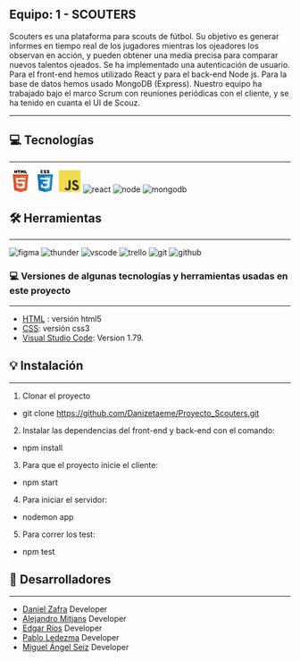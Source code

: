 ## Equipo: 1 - SCOUTERS

Scouters es una plataforma para scouts de fútbol. Su objetivo es generar informes en tiempo real de los jugadores mientras los ojeadores los observan en acción, y pueden obtener una media precisa para comparar nuevos talentos ojeados. 
Se ha implementado una autenticación de usuario. Para el front-end hemos utilizado React y para el back-end Node js. Para la base de datos hemos usado MongoDB (Express).
Nuestro equipo ha trabajado bajo el marco Scrum con reuniones periódicas con el cliente, y se ha tenido en cuanta el UI de Scouz.


***

## 💻 Tecnologías
***
<div> <img src="https://raw.githubusercontent.com/devicons/devicon/master/icons/html5/html5-original-wordmark.svg" alt="html5" width="40" height="40"/>
<img src="https://raw.githubusercontent.com/devicons/devicon/master/icons/css3/css3-original-wordmark.svg" alt="css3" width="40" height="40"/>
<img src="https://raw.githubusercontent.com/devicons/devicon/master/icons/javascript/javascript-original.svg" alt="javascript" width="40" height="40"/>
<img src="https://img.icons8.com/?size=1x&id=t5K2CR8feVdX&format=gif" alt="react" width="40" heigth="40"/> 
<img src="https://miro.medium.com/v2/resize:fit:450/format:webp/1*EZUp-bxiIJqwH3Cy4nkJ4A.jpeg" alt="node" width="40" heigth="40"/>
<img src="https://cdn.icon-icons.com/icons2/2415/PNG/96/mongodb_original_wordmark_logo_icon_146425.png" alt="mongodb" width="40" heigth="50"/> </div>


## 🛠 Herramientas
***
<div>
<img src="https://www.vectorlogo.zone/logos/figma/figma-icon.svg" alt="figma" width="40" height="40"/>
<img src="https://www.katk.dev/static/86f2f48b9b0dd900b4892f49f4bbab81/e4f06/logo.png" alt="thunder" width="50" height="45"/>
<img src="https://w7.pngwing.com/pngs/512/824/png-transparent-visual-studio-code-hd-logo-thumbnail.png" alt="vscode" width="40" heigth="40"/>
<img src="https://w7.pngwing.com/pngs/115/721/png-transparent-trello-social-icons-icon.png" alt="trello" width="40" heigth="40"/>
<img src="https://www.vectorlogo.zone/logos/git-scm/git-scm-icon.svg" alt="git" width="40" height="40"/> 
<img src="https://cdn-icons-png.flaticon.com/512/25/25231.png" alt="github" width="40" heigth="40"/> </div>


### 💻 Versiones de algunas tecnologías y herramientas usadas en este proyecto 
***
- [HTML](https://developer.mozilla.org/es/docs/Web/HTML) : versión html5
- [CSS](https://developer.mozilla.org/es/docs/Web/CSS): versión css3
- [Visual Studio Code](https://code.visualstudio.com/): Version 1.79.


## 💡 Instalación
***
1. Clonar el proyecto 
- git clone https://github.com/Danizetaeme/Proyecto_Scouters.git

2. Instalar las dependencias del front-end y back-end con el comando:
- npm install

3. Para que el proyecto inicie el cliente:
- npm start

4. Para iniciar el servidor:
- nodemon app
  
5. Para correr los test:
- npm test



## 👾 Desarrolladores
***
- [Daniel Zafra](https://github.com/Danizetaeme) Developer
- [Alejandro Mitjans](https://github.com/Alejandro9011) Developer
- [Edgar Ríos](https://github.com/Edgarios27) Developer
- [Pablo Ledezma]() Developer
- [Miguel Ángel Seiz](https://github.com/maseiz) Developer
